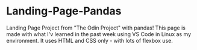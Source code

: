 # Landing-Page-Pandas
Landing Page Project from "The Odin Project" with pandas!
This page is made with what I'v learned in the past week using VS Code in Linux as my environment.
It uses HTML and CSS only - with lots of flexbox use.